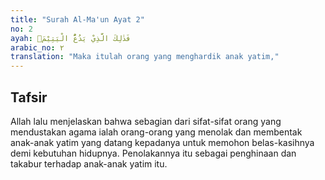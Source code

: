 ```yaml
---
title: "Surah Al-Ma'un Ayat 2"
no: 2
ayah: فَذٰلِكَ الَّذِيْ يَدُعُّ الْيَتِيْمَۙ
arabic_no: ٢
translation: "Maka itulah orang yang menghardik anak yatim,"
---
```


## Tafsir

Allah lalu menjelaskan bahwa sebagian dari sifat-sifat orang yang mendustakan agama ialah orang-orang yang menolak dan membentak anak-anak yatim yang datang kepadanya untuk memohon belas-kasihnya demi kebutuhan hidupnya. Penolakannya itu sebagai penghinaan dan takabur terhadap anak-anak yatim itu.